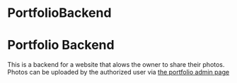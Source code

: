 # PortfolioBackend
<body>
  <h1> Portfolio Backend </h1>
  <p>This is a backend for a website that alows the owner to share their photos. Photos can be uploaded by the authorized user 
   via <a href="https://github.com/RyanReedKnight/portfolio-admin">the portfolio admin page</a></p>
</body>
